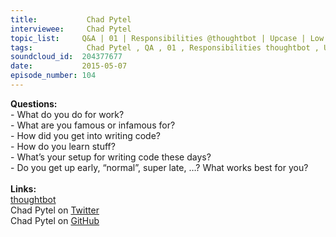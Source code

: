 ```yaml
--- 
title:           Chad Pytel 
interviewee:     Chad Pytel 
topic_list:     Q&A | 01 | Responsibilities @thoughtbot | Upcase | Low profile | Rails books | Small ponds | Starting out | First computer | BASIC programs | College & Theater | Comedy group | Learning by doing | Investment days | Coding setup | Running | Daily routines
tags:            Chad Pytel , QA , 01 , Responsibilities thoughtbot , Upcase , Low profile , Rails books , Small ponds , Starting out , First computer , BASIC programs , College  Theater , Comedy group , Learning by doing , Investment days , Coding setup , Running , Daily routines
soundcloud_id:  204377677
date:           2015-05-07
episode_number: 104
---
```


<p class="show_notes_display"><b>Questions:</b><br>- What do you do for work?<br>- What are you famous or infamous for?<br>- How did you get into writing code?<br>- How do you learn stuff?<br>- What’s your setup for writing code these days?<br>- Do you get up early, “normal”, super late, …? What works best for you?<br><br><b>Links:<br></b><a rel="nofollow" target="_blank" href="https://thoughtbot.com/">thoughtbot</a><br>Chad Pytel on <a rel="nofollow" target="_blank" href="https://twitter.com/cpytel">Twitter</a><br>Chad Pytel on <a rel="nofollow" target="_blank" href="https://github.com/cpytel">GitHub</a><br><br></p>
